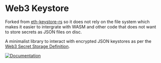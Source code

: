 # Web3 Keystore

Forked from [eth-keystore-rs][] so it does not rely on the file system which makes it easier to intergrate with WASM and other code that does not want to store secrets as JSON files on disc.

A minimalist library to interact with encrypted JSON keystores as per the [Web3 Secret Storage Definition](https://github.com/ethereum/wiki/wiki/Web3-Secret-Storage-Definition).

[![Documentation]][docs.rs]

[eth-keystore-rs]: https://github.com/roynalnaruto/eth-keystore-rs
[Documentation]: https://docs.rs/mio/badge.svg?version=0.3.0
[docs.rs]: https://docs.rs/web3-keystore/latest/web3_keystore/
